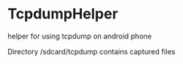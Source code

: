 TcpdumpHelper
=============

helper for using tcpdump on android phone


Directory /sdcard/tcpdump contains captured files

